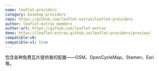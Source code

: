 ```yaml
---
name: leaflet-providers
category: basemap-providers
repo: https://github.com/leaflet-extras/leaflet-providers
author: leaflet-extras members
author-url: https://github.com/leaflet-extras
demo: https://leaflet-extras.github.io/leaflet-providers/preview/
compatible-v0:
compatible-v1: true
---
```


包含各种免费瓦片提供者的配置——OSM、OpenCycleMap、Stamen、Esri 等。
